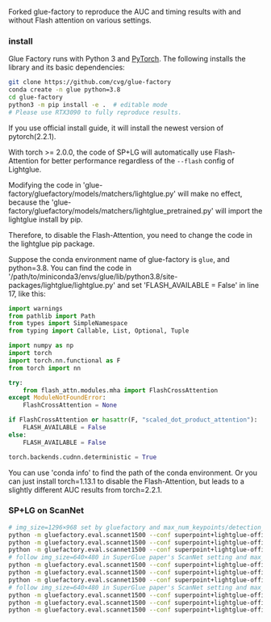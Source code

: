 Forked glue-factory to reproduce the AUC and timing results with and without Flash attention on various settings.

### install
Glue Factory runs with Python 3 and [PyTorch](https://pytorch.org/). The following installs the library and its basic dependencies:
```bash
git clone https://github.com/cvg/glue-factory
conda create -n glue python=3.8
cd glue-factory
python3 -m pip install -e .  # editable mode
# Please use RTX3090 to fully reproduce results.
```

If you use official install guide, it will install the newest version of pytorch(2.2.1).

With torch >= 2.0.0, the code of SP+LG will automatically use Flash-Attention for better performance regardless of the `--flash` config of Lightglue.

Modifying the code in 'glue-factory/gluefactory/models/matchers/lightglue.py' will make no effect, because the 'glue-factory/gluefactory/models/matchers/lightglue_pretrained.py' will import the lightglue install by pip.

Therefore, to disable the Flash-Attention, you need to change the code in the lightglue pip package.

Suppose the conda environment name of glue-factory is `glue`, and python=3.8. You can find the code in '/path/to/miniconda3/envs/glue/lib/python3.8/site-packages/lightglue/lightglue.py' 
and set 'FLASH_AVAILABLE = False' in line 17, like this:
```python
import warnings
from pathlib import Path
from types import SimpleNamespace
from typing import Callable, List, Optional, Tuple

import numpy as np
import torch
import torch.nn.functional as F
from torch import nn

try:
    from flash_attn.modules.mha import FlashCrossAttention
except ModuleNotFoundError:
    FlashCrossAttention = None

if FlashCrossAttention or hasattr(F, "scaled_dot_product_attention"):
    FLASH_AVAILABLE = False
else:
    FLASH_AVAILABLE = False

torch.backends.cudnn.deterministic = True
```
You can use 'conda info' to find the path of the conda environment.
Or you can just install torch=1.13.1 to disable the Flash-Attention, but leads to a slightly different AUC results from torch=2.2.1.

### SP+LG on ScanNet
```bash
# img_size=1296×968 set by gluefactory and max_num_keypoints/detection_threshold/nms_radius in gluefactory
python -m gluefactory.eval.scannet1500 --conf superpoint+lightglue-official_1296_2048_0_3 --overwrite # Lightglue without prune
python -m gluefactory.eval.scannet1500 --conf superpoint+lightglue-official_1296_2048_0_3 model.matcher.{depth_confidence=0.95,width_confidence=0.95} --overwrite # use prune confidence set by gluefactory
python -m gluefactory.eval.scannet1500 --conf superpoint+lightglue-official_1296_2048_0_3 model.matcher.{depth_confidence=0.95,width_confidence=0.99} --overwrite # use prune confidence in LightGlue official repository
# follow img_size=640×480 in SuperGlue paper's ScanNet setting and max_num_keypoints/detection_threshold/nms_radius in gluefactory
python -m gluefactory.eval.scannet1500 --conf superpoint+lightglue-official_640_2048_0_3 --overwrite # Lightglue without prune
python -m gluefactory.eval.scannet1500 --conf superpoint+lightglue-official_640_2048_0_3 model.matcher.{depth_confidence=0.95,width_confidence=0.95} --overwrite # use prune confidence set by gluefactory
python -m gluefactory.eval.scannet1500 --conf superpoint+lightglue-official_640_2048_0_3 model.matcher.{depth_confidence=0.95,width_confidence=0.99} --overwrite # use prune confidence in LightGlue official repository
# follow img_size=640×480 in SuperGlue paper's ScanNet setting and max_num_keypoints/detection_threshold/nms_radius in LightGlue official repository
python -m gluefactory.eval.scannet1500 --conf superpoint+lightglue-official_640_2048_5e-4_4 --overwrite # Lightglue without prune
python -m gluefactory.eval.scannet1500 --conf superpoint+lightglue-official_640_2048_5e-4_4 model.matcher.{depth_confidence=0.95,width_confidence=0.95} --overwrite # use prune confidence set by gluefactory
python -m gluefactory.eval.scannet1500 --conf superpoint+lightglue-official_640_2048_5e-4_4 model.matcher.{depth_confidence=0.95,width_confidence=0.99} --overwrite # use prune confidence in LightGlue official repository
```